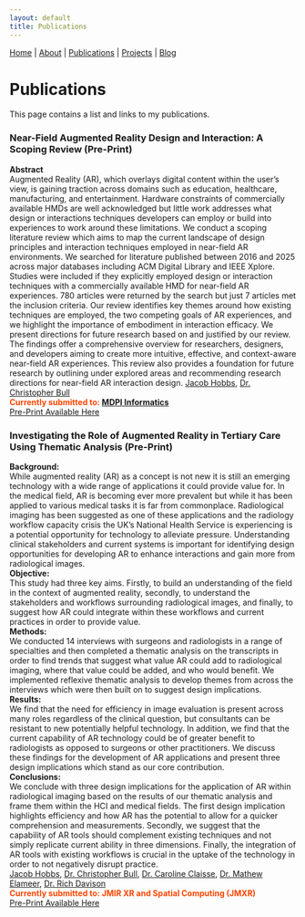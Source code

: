 ```yaml
---
layout: default
title: Publications
---
```


[Home](./) | [About](./about.md) | [Publications](./publications) |  [Projects](./projects.md) | [Blog](./blog.md)

# Publications

This page contains a list and links to my publications. 

### Near-Field Augmented Reality Design and Interaction: A Scoping Review (Pre-Print)
**Abstract** <br>
Augmented Reality (AR), which overlays digital content within the user’s view, is gaining traction across domains such as education, healthcare, manufacturing, and entertainment. Hardware constraints of commercially available HMDs are well acknowledged but little work addresses what design or interactions techniques developers can employ or build into experiences to work around these limitations. We conduct a scoping literature review which aims to map the current landscape of design principles and interaction techniques employed in near-field AR environments. We searched for literature published between 2016 and 2025 across major databases including ACM Digital Library and IEEE Xplore. Studies were included if they explicitly employed design or interaction techniques with a commercially available HMD for near-field AR experiences. 780 articles were returned by the search but just 7 articles met the inclusion criteria. Our review identifies key themes around how existing techniques are employed, the two competing goals of AR experiences, and we highlight the importance of embodiment in interaction efficacy. We present directions for future research based on and justified by our review. The findings offer a comprehensive overview for researchers, designers, and developers aiming to create more intuitive, effective, and context-aware near-field AR experiences. This review also provides a foundation for future research by outlining under explored areas and recommending research directions for near-field AR interaction design.
<u>Jacob Hobbs</u>, [Dr. Christopher Bull](https://openlab.ncl.ac.uk/people/chris-bull/)<br>
**<span style="color:orangered">Currently submitted to: [MDPI Informatics](https://www.mdpi.com/journal/informatics)</span>**  
[Pre-Print Available Here](https://www.preprints.org/manuscript/202506.1206/v1)

### Investigating the Role of Augmented Reality in Tertiary Care Using Thematic Analysis (Pre-Print)
**Background:** <br>
While augmented reality (AR) as a concept is not new it is still an emerging technology with a wide range of applications it could provide value for. In the medical field, AR is becoming ever more prevalent but while it has been applied to various medical tasks it is far from commonplace. Radiological imaging has been suggested as one of these applications and the radiology workflow capacity crisis the UK’s National Health Service is experiencing is a potential opportunity for technology to alleviate pressure. Understanding clinical stakeholders and current systems is important for identifying design opportunities for developing AR to enhance interactions and gain more from radiological images. <br>
**Objective:** <br>
This study had three key aims. Firstly, to build an understanding of the field in the context of augmented reality, secondly, to understand the stakeholders and workflows surrounding radiological images, and finally, to suggest how AR could integrate within these workflows and current practices in order to provide value. <br>
**Methods:** <br>
We conducted 14 interviews with surgeons and radiologists in a range of specialties and then completed a thematic analysis on the transcripts in order to find trends that suggest what value AR could add to radiological imaging, where that value could be added, and who would benefit. We implemented reflexive thematic analysis to develop themes from across the interviews which were then built on to suggest design implications. <br>
**Results:** <br>
We find that the need for efficiency in image evaluation is present across many roles regardless of the clinical question, but consultants can be resistant to new potentially helpful technology. In addition, we find that the current capability of AR technology could be of greater benefit to radiologists as opposed to surgeons or other practitioners. We discuss these findings for the development of AR applications and present three design implications which stand as our core contribution. <br>
**Conclusions:** <br>
We conclude with three design implications for the application of AR within radiological imaging based on the results of our thematic analysis and frame them within the HCI and medical fields. The first design implication highlights efficiency and how AR has the potential to allow for a quicker comprehension and measurements. Secondly, we suggest that the capability of AR tools should complement existing techniques and not simply replicate current ability in three dimensions. Finally, the integration of AR tools with existing workflows is crucial in the uptake of the technology in order to not negatively disrupt practice. <br>
<u>Jacob Hobbs</u>, [Dr. Christopher Bull](https://openlab.ncl.ac.uk/people/chris-bull/), [Dr. Caroline Claisse](https://openlab.ncl.ac.uk/people/caroline-claisse/), [Dr. Mathew Elameer](https://www.newcastle-hospitals.nhs.uk/consultants/dr-mathew-elameer/), [Dr. Rich Davison](https://www.ncl.ac.uk/computing/staff/profile/richard-gordondavison.html) <br>
**<span style="color:orangered">Currently submitted to: JMIR XR and Spatial Computing (JMXR)</span>**  
[Pre-Print Available Here](https://preprints.jmir.org/preprint/68810)
